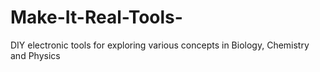 # Make-It-Real-Tools-
DIY electronic tools for exploring various concepts in Biology, Chemistry and Physics
